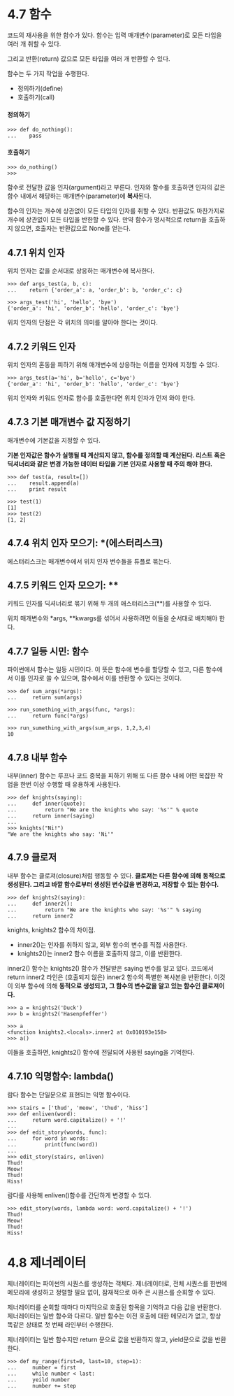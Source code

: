 # 4.7 함수
코드의 재사용을 위한 함수가 있다. 함수는 입력 매개변수(parameter)로 모든 타입을 여러 개 취할 수 있다. 

그리고 반환(return) 값으로 모든 타입을 여러 개 반환할 수 있다.

함수는 두 가지 작업을 수행한다.
* 정의하기(define) 
* 호출하기(call)

#### 정의하기
```
>>> def do_nothing():
...    pass
```

#### 호출하기
```
>>> do_nothing()
>>>
```

함수로 전달한 값을 인자(argument)라고 부른다. 인자와 함수를 호출하면 인자의 값은 함수 내에서 해당하는 매개변수(parameter)에 **복사**된다.

함수의 인자는 개수에 상관없이 모든 타입의 인자를 취할 수 있다. 반환값도 마찬가지로 개수에 상관없이 모든 타입을 반한할 수 있다. 만약 함수가 명시적으로 return을 호출하지 않으면, 호출자는 반환값으로 None를 얻는다.

## 4.7.1 위치 인자
위치 인자는 값을 순서대로 상응하는 매개변수에 복사한다.
```
>>> def args_test(a, b, c):
...    return {'order_a': a, 'order_b': b, 'order_c': c}

>>> args_test('hi', 'hello', 'bye')
{'order_a': 'hi', 'order_b': 'hello', 'order_c': 'bye'}
```
위치 인자의 단점은 각 위치의 의미를 알아야 한다는 것이다.

## 4.7.2 키워드 인자
위치 인자의 혼동을 피하기 위해 매개변수에 상응하는 이름을 인자에 지정할 수 있다.
```
>>> args_test(a='hi', b='hello', c='bye')
{'order_a': 'hi', 'order_b': 'hello', 'order_c': 'bye'}
```
위치 인자와 키워드 인자로 함수를 호출한다면 위치 인자가 먼저 와야 한다.

## 4.7.3 기본 매개변수 값 지정하기
매개변수에 기본값을 지정할 수 있다.

**기본 인자값은 함수가 실행될 때 계산되지 않고, 함수를 정의할 때 계산된다. 리스트 혹은 딕셔너리와 같은 변경 가능한 데이터 타입을 기본 인자로 사용할 때 주의 해야 한다.**

```
>>> def test(a, result=[])
...    result.append(a)
...    print result

>>> test(1)
[1]
>>> test(2)
[1, 2]
```

## 4.7.4 위치 인자 모으기: *(에스터리스크)
에스터리스크는 매개변수에서 위치 인자 변수들을 튜플로 묶는다. 

## 4.7.5 키워드 인자 모으기: **
키워드 인자를 딕셔너리로 묶기 위해 두 개의 애스터리스크(**)를 사용할 수 있다.

위치 매개변수와 *args, **kwargs를 섞어서 사용하려면 이들을 순서대로 배치해야 한다. 

## 4.7.7 일등 시민: 함수
파이썬에서 함수는 일등 시민이다. 이 뜻은 함수에 변수를 할당할 수 있고, 다른 함수에서 이를 인자로 쓸 수 있으며, 함수에서 이를 반환할 수 있다는 것이다. 

```
>>> def sum_args(*args):
...     return sum(args)

>>> run_something_with_args(func, *args):
...     return func(*args)

>>> run_sumething_with_args(sum_args, 1,2,3,4)
10
```

## 4.7.8 내부 함수
내부(inner) 함수는 루프나 코드 중복을 피하기 위해 또 다른 함수 내에 어떤 복잡한 작업을 한번 이상 수행할 때 유용하게 사용된다.

```
>>> def knights(saying):
...     def inner(quote):
...         return "We are the knights who say: '%s'" % quote
...     return inner(saying)
...
>>> knights("Ni!")
"We are the knights who say: 'Ni'"
```

## 4.7.9 클로저
내부 함수는 클로져(closure)처럼 행동할 수 있다. **클로져는 다른 함수에 의해 동적으로 생성된다. 그리고 바깥 함수로부터 생성된 변수값을 변경하고, 저장할 수 있는 함수다.**

```
>>> def knights2(saying):
...     def inner2():
...         return "We are the knights who say: '%s'" % saying
...     return inner2
```
knights, knights2 함수의 차이점.
* inner2()는 인자를 취하지 않고, 외부 함수의 변수를 직접 사용한다.
* knights2()는 inner2 함수 이름을 호출하지 않고, 이를 반환한다.

inner2() 함수는 knights2() 함수가 전달받은 saying 변수를 알고 있다. 코드에서 return inner2 라인은 (호출되지 않은) inner2 함수의 특별한 복사본을 반환한다. 이것이 외부 함수에 의해 **동적으로 생성되고, 그 함수의 변수값을 알고 있는 함수인 클로져이다.**

```
>>> a = knights2('Duck')
>>> b = knights2('Hasenpfeffer')

>>> a
<function knights2.<locals>.inner2 at 0x010193e158>
>>> a()
```
이들을 호출하면, knights2() 함수에 전달되어 사용된 saying을 기억한다.


## 4.7.10 익명함수: lambda()
람다 함수는 단일문으로 표현되는 익명 함수이다. 

```
>>> stairs = ['thud', 'meow', 'thud', 'hiss']
>>> def enliven(word):
...     return word.capitalize() + '!'
...
>>> def edit_story(words, func):
...     for word in words:
...         print(func(word))
...
>>> edit_story(stairs, enliven)
Thud!
Meow!
Thud!
Hiss!
```
람다를 사용해 enliven()함수를 간단하게 변경할 수 있다.

```
>>> edit_story(words, lambda word: word.capitalize() + '!')
Thud!
Meow!
Thud!
Hiss!
```

# 4.8 제너레이터
제너레이터는 파이썬의 시퀀스를 생성하는 객체다. 제너레이터로, 전체 시퀀스를 한번에 메모리에 생성하고 정렬할 필요 없이, 잠재적으로 아주 큰 시퀀스를 순회할 수 있다.

제너레이터를 순회할 때마다 마지막으로 호출된 항목을 기억하고 다음 값을 반환한다. 제너레이터는 일반 함수와 다르다. 일반 함수는 이전 호출에 대한 메모리가 없고, 항상 똑같은 상태로 첫 번째 라인부터 수행한다.

제너레이터는 일반 함수지만 return 문으로 값을 반환하지 않고,  yield문으로 값을 반환한다.

```
>>> def my_range(first=0, last=10, step=1):
...     number = first
...     while number < last:
...     yeild number
...     number += step
```
